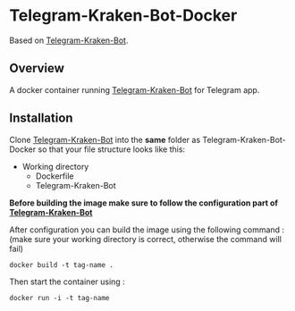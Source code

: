 # Telegram-Kraken-Bot-Docker

Based on [Telegram-Kraken-Bot](https://github.com/Endogen/Telegram-Kraken-Bot).

## Overview
A docker container running [Telegram-Kraken-Bot](https://github.com/Endogen/Telegram-Kraken-Bot) for Telegram app.

## Installation

Clone [Telegram-Kraken-Bot](https://github.com/Endogen/Telegram-Kraken-Bot) into the **same** folder as Telegram-Kraken-Bot-Docker so that your file structure looks like this:
- Working directory
  - Dockerfile
  - Telegram-Kraken-Bot

**Before building the image make sure to follow the configuration part of [Telegram-Kraken-Bot](https://github.com/Endogen/Telegram-Kraken-Bot#configuration)**

After configuration you can build the image using the following command :
(make sure your working directory is correct, otherwise the command will fail)
```
docker build -t tag-name .
```

Then start the container using :
```
docker run -i -t tag-name
```
